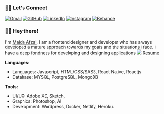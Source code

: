 ### 🙋‍♀️ Let's Connect
<p align="left">
	<a href="mailto:mydafzal@protonmail.com"><img src="https://img.icons8.com/bubbles/50/000000/apple-mail.png" alt="Gmail"/></a>
	<a href="https://github.com/mydafzal"><img src="https://img.icons8.com/bubbles/50/000000/github.png" alt="GitHub"/></a>
	<a href="https://www.linkedin.com/in/mydafzal/"><img src="https://img.icons8.com/bubbles/50/000000/linkedin.png" alt="LinkedIn"/></a>
	<a href="https://instagram.com/maidaNsiddique"><img src="https://img.icons8.com/bubbles/50/000000/instagram.png" alt="Instagram"/></a>
	<a href="https://www.behance.net/mydafzal"><img src="https://img.icons8.com/bubbles/50/000000/behance.png" alt="Behance"/></a>
</p>

### 👋🏻 Hey there!  

I'm [Maida Afzal](https://maidaportfolio.netlify.app/), I am a frontend designer and developer who has always developed a mature approach towards my goals and the situations I face. I have a deep fondness for developing and designing applications
<img src="https://img.icons8.com/external-itim2101-flat-itim2101/24/000000/external-resume-human-resource-itim2101-flat-itim2101.png"/> [Resume](https://drive.google.com/file/d/1sq8eXcSfbHP54JxLogm_hBwr3NMKUS-G/view?usp=sharing)

**Languages:**
- Languages: Javascript, HTML/CSS/SASS, React Native, Reactjs
- Database: MYSQL, PostgreSQL, MongoDB

**Tools:**
- UI/UX: Adobe XD, Sketch,
- Graphics: Photoshop, AI
- Development: Wordpress, Docker, Netlify, Heroku.






